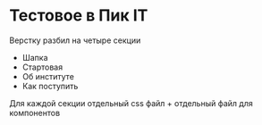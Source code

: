 # Тестовое в Пик IT

Верстку разбил на четыре секции
- Шапка
- Стартовая
- Об институте
- Как поступить

Для каждой секции отдельный css файл + отдельный файл для компонентов
